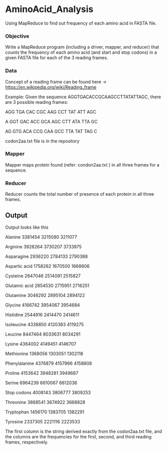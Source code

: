 # AminoAcid_Analysis

Using MapReduce to find out frequency of each amino acid in FASTA file.

### Objective

Write a MapReduce program (including a driver, mapper, and reducer) that counts the frequency of each amino acid (and start and stop codons) in a given FASTA file for each of the 3 reading frames.

### Data

Concept of a reading frame can be found here -> https://en.wikipedia.org/wiki/Reading_frame  

Example: Given the sequence  AGGTGACACCGCAAGCCTTATATTAGC, there are 3 possible reading frames:

AGG TGA CAC CGC AAG CCT TAT ATT AGC

A GGT GAC ACC GCA AGC CTT ATA TTA GC

AG GTG ACA CCG CAA GCC TTA TAT TAG C

codon2aa.txt file is in the repository

### Mapper

Mapper maps protein found (refer: condon2aa.txt ) in all three frames for a sequence. 

### Reducer

Reducer counts the total number of presence of each protein in all three frames.

## Output

Output looks like this

Alanine			    3381454	3215080	3211077

Arginine		    3928264	3730207	3733975

Asparagine		  2936220	2784133	2790388

Aspartic acid		1758262	1670500	1668606

Cysteine		2647046	2514091	2515827

Glutamic acid		2854530	2715951	2716251

Glutamine		3046292	2895104	2894122

Glycine			4166742	3954067	3954684

Histidine		2544916	2414470	2414611

Isoleucine		4338850	4120383	4119275

Leucine			8447464	8033631	8034291

Lysine			4364002	4149451	4146707

Methionine		1368056	1303051	1302118

Phenylalanine		4376879	4157966	4158808

Proline			4153642	3948281	3949687

Serine			6964239	6610067	6612036

Stop codons		4008143	3806777	3809253

Threonine		3868541	3674922	3668828

Tryptophan		1456170	1383705	1382291

Tyrosine		2337305	2221116	2223533


The first column is the string derived exactly from the codon2aa.txt file, and the columns are the frequencies for the first, second, and third reading frames, respectively.



